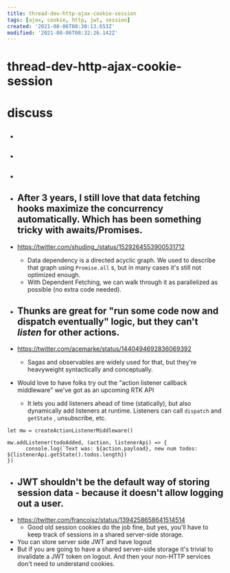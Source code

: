 ```yaml
---
title: thread-dev-http-ajax-cookie-session
tags: [ajax, cookie, http, jwt, session]
created: '2021-08-06T08:30:13.653Z'
modified: '2021-08-06T08:32:26.142Z'
---
```


# thread-dev-http-ajax-cookie-session

# discuss
- ## 

- ## 

- ## 

- ## After 3 years, I still love that data fetching hooks maximize the concurrency automatically. Which has been something tricky with awaits/Promises.
- https://twitter.com/shuding_/status/1529264553900531712
  - Data dependency is a directed acyclic graph. We used to describe that graph using `Promise.all` s, but in many cases it's still not optimized enough.
  - With Dependent Fetching, we can walk through it as parallelized as possible (no extra code needed).

- ## Thunks are great for "run some code now and dispatch eventually" logic, but they can't _listen_ for other actions.
- https://twitter.com/acemarke/status/1440494692836069392
  - Sagas and observables are widely used for that, but they're heavyweight syntactically and conceptually.
- Would love to have folks try out the "action listener callback middleware" we've got as an upcoming RTK API
  - It lets you add listeners ahead of time (statically), but also dynamically add listeners at runtime. Listeners can call `dispatch` and `getState` , unsubscribe, etc.

```JS
let mw = createActionListenerMiddleware()

mw.addListener(todoAdded, (action, listenerApi) => {
      console.log(`Text was: ${action.payload}, new num todos: ${listenerApi.getState().todos.length})
})
```

- ## JWT shouldn't be the default way of storing session data - because it doesn't allow logging out a user. 
- https://twitter.com/francoisz/status/1394258658641514514
  - Good old session cookies do the job fine, but yes, you'll have to keep track of sessions in a shared server-side storage. 
- You can store server side JWT and have logout
- But if you are going to have a shared server-side storage it's trivial to invalidate a JWT token on logout. And then your non-HTTP services don't need to understand cookies.
